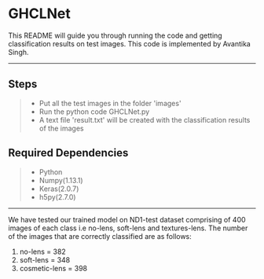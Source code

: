 ﻿GHCLNet 
===================


This README will guide you through running the code and getting classification results on test images. This code is implemented by  Avantika Singh.

----------


Steps
-------------

> - Put all the test images in the folder 'images'
> - Run the python code GHCLNet.py
> - A text file 'result.txt' will be created with the classification results of the images

Required Dependencies
-------------

> - Python
> - Numpy(1.13.1)
> - Keras(2.0.7)
> - h5py(2.7.0)




----------------------------------------------------------------------------------------
We have tested our trained model on ND1-test dataset comprising of 400 images of each class i.e no-lens, soft-lens and textures-lens. 
The number of the images that are correctly classified are as follows:
1) no-lens = 382
2) soft-lens = 348
3) cosmetic-lens = 398
